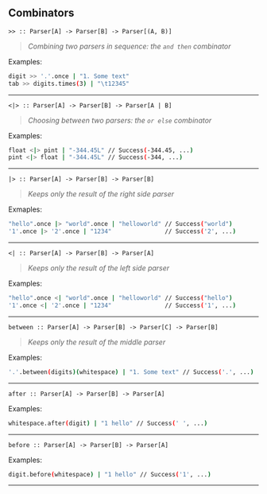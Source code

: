 ## Combinators


`>> :: Parser[A] -> Parser[B] -> Parser[(A, B)]`
> *Combining two parsers in sequence: the `and then` combinator*

Examples:
```sh
digit >> '.'.once | "1. Some text"
tab >> digits.times(3) | "\t12345"
```
------------

`<|> :: Parser[A] -> Parser[B] -> Parser[A | B]`
> *Choosing between two parsers: the `or else` combinator*

Examples:
```sh
float <|> pint | "-344.45L" // Success(-344.45, ...)
pint <|> float | "-344.45L" // Success(-344, ...)
```
-------------

`|> :: Parser[A] -> Parser[B] -> Parser[B]`
> *Keeps only the result of the right side parser*

Exmaples:
```sh
"hello".once |> "world".once | "helloworld" // Success("world")
'1'.once |> '2'.once | "1234"               // Success('2', ...)
```
--------------

`<| :: Parser[A] -> Parser[B] -> Parser[A]`
> *Keeps only the result of the left side parser*

Examples:
```sh
"hello".once <| "world".once | "helloworld" // Success("hello")
'1'.once <| '2'.once | "1234"               // Success('1', ...)
```
---------------

`between :: Parser[A] -> Parser[B] -> Parser[C] -> Parser[B]`
> *Keeps only the result of the middle parser*

Examples:
```sh
'.'.between(digits)(whitespace) | "1. Some text" // Success('.', ...)
```
--------------

`after :: Parser[A] -> Parser[B] -> Parser[A]`

Examples:
```sh
whitespace.after(digit) | "1 hello" // Success(' ', ...)
```
--------------

`before :: Parser[A] -> Parser[B] -> Parser[A]`

Examples:
```sh
digit.before(whitespace) | "1 hello" // Success('1', ...)
```
--------------